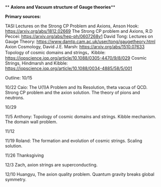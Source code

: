 **
**Axions and Vacuum structure of Gauge theories****

**Primary sources:**

TASI Lectures on the Strong CP Problem and Axions, Anson Hook: https://arxiv.org/abs/1812.02669
The Strong CP problem and Axions, R.D Peccei: https://arxiv.org/abs/hep-ph/0607268v1
David Tong: Lectures on Gauge Theory: https://www.damtp.cam.ac.uk/user/tong/gaugetheory.html
Axion Cosmology, David J.E. Marsh: https://arxiv.org/abs/1510.07633
Topology of cosmic domains and strings，Kibble: https://iopscience.iop.org/article/10.1088/0305-4470/9/8/029
Cosmic Strings, Hindmarsh and Kibble: https://iopscience.iop.org/article/10.1088/0034-4885/58/5/001
 
 
Outline:
10/15  

10/22  Caio: The U(1)A Problem and Its Resolution, theta vacua of QCD. Strong CP problem and the axion solution. The theory of pions and neutrons.

10/29  

11/5 Anthony: Topology of cosmic domains and strings. Kibble mechanism. The domain wall problem.

11/12 

11/19 Roland: The formation and evolution of cosmic strings. Scaling solution.

11/26 Thanksgiving

12/3  Zach, axion strings are superconducting. 

12/10 Huangyu, The axion quality problem. Quantum gravity breaks global symmetry.
